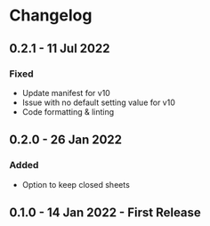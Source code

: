 # Changelog

## 0.2.1 - 11 Jul 2022

### Fixed

* Update manifest for v10
* Issue with no default setting value for v10
* Code formatting & linting

## 0.2.0 - 26 Jan 2022

### Added

* Option to keep closed sheets

## 0.1.0 - 14 Jan 2022 - First Release

